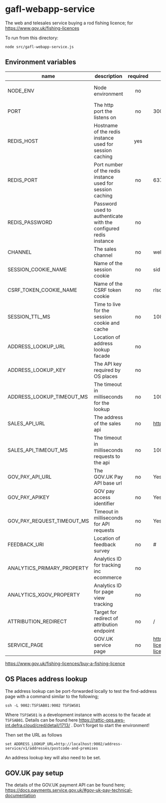 # gafl-webapp-service

The web and telesales service buying a rod fishing licence; for https://www.gov.uk/fishing-licences

To run from this directory:

`node src/gafl-webapp-service.js`

## Environment variables

| name                       | description                                                      | required | default                                                   | valid                         |
| -------------------------- | ---------------------------------------------------------------- | :------: | --------------------------------------------------------- | ----------------------------- |
| NODE_ENV                   | Node environment                                                 |    no    |                                                           | development, test, production |
| PORT                       | The http port the listens on                                     |    no    | 3000                                                      |                               |
| REDIS_HOST                 | Hostname of the redis instance used for session caching          |   yes    |                                                           |                               |
| REDIS_PORT                 | Port number of the redis instance used for session caching       |    no    | 6379                                                      |                               |
| REDIS_PASSWORD             | Password used to authenticate with the configured redis instance |    no    |                                                           |                               |
| CHANNEL                    | The sales channel                                                |    no    | websales                                                  | websales, telesales           |
| SESSION_COOKIE_NAME        | Name of the session cookie                                       |    no    | sid                                                       |                               |
| CSRF_TOKEN_COOKIE_NAME     | Name of the CSRF token cookie                                    |    no    | rlsctkn                                                   |                               |
| SESSION_TTL_MS             | Time to live for the session cookie and cache                    |    no    | 10800000                                                  |                               |
| ADDRESS_LOOKUP_URL         | Location of address lookup facade                                |    no    |                                                           |                               |
| ADDRESS_LOOKUP_KEY         | The API key required by OS places                                |    no    |                                                           |                               |
| ADDRESS_LOOKUP_TIMEOUT_MS  | The timeout in milliseconds for the lookup                       |    no    | 10000                                                     |                               |
| SALES_API_URL              | The address of the sales api                                     |    no    | http://0.0.0.0:4000                                       |                               |
| SALES_API_TIMEOUT_MS       | The timeout in milliseconds requests to the api                  |    no    | 10000                                                     |                               |
| GOV_PAY_API_URL            | The GOV.UK Pay API base url                                      |    no    | Yes                                                       |                               |
| GOV_PAY_APIKEY             | GOV pay access identifier                                        |    no    | Yes                                                       |                               |
| GOV_PAY_REQUEST_TIMEOUT_MS | Timeout in milliseconds for API requests                         |    no    | Yes                                                       |                               |
| FEEDBACK_URI               | Location of feedback survey                                      |    no    | #                                                         |                               |
| ANALYTICS_PRIMARY_PROPERTY | Analytics ID for tracking inc ecommerce                          |    no    |                                                           |                               |
| ANALYTICS_XGOV_PROPERTY    | Analytics ID for page view tracking                              |    no    |                                                           |                               |
| ATTRIBUTION_REDIRECT       | Target for redirect of attribution endpoint                      |    no    | /                                                         |                               |
| SERVICE_PAGE               | GOV.UK service page                                              |    no    | https://www.gov.uk/fishing-licences/buy-a-fishing-licence |

https://www.gov.uk/fishing-licences/buy-a-fishing-licence

## OS Places address lookup

The address lookup can be port-forwarded locally to test the find-address page with a command similar to the following;

`ssh -L 9002:TSFSAB01:9002 TSFSWS01`

Where `TSFSWS01` is a development instance with access to the facade at `TSFSAB01`. Details can be found here https://rattic-ops.aws-int.defra.cloud/cred/detail/1713/ . Don't forget to start the environment!

Then set the URL as follows

`set ADDRESS_LOOKUP_URL=http://localhost:9002/address-service/v1/addresses/postcode-and-premises`

An address lookup key will also need to be set.

## GOV.UK pay setup

The details of the GOV.UK payment API can be found here; https://docs.payments.service.gov.uk/#gov-uk-pay-technical-documentation
